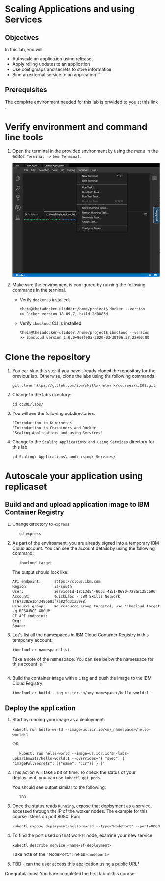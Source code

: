 # Scaling Applications and using Services

## Objectives

In this lab, you will:
- Autoscale an application using relicaset
- Apply rolling updates to an application
- Use configmaps and secrets to store information
- Bind an external service to an application```
## Prerequisites

The complete environment needed for this lab is provided to you at this link <tbd>.

# Verify environment and command line tools
1. Open the terminal in the provided environment by using the menu in the editor: `Terminal -> New Terminal`.
   
   ![terminal](images/terminal.png)

2. Make sure the environment is configured by running the following commands in the terminal.
   - Verify `docker` is installed.
        ```
        theia@theiadocker-ulidder:/home/project$ docker --version
        >> Docker version 18.09.7, build 2d0083d
        ```
   - Verify `ibmcloud` CLI is installed.
        ```
        theia@theiadocker-ulidder:/home/project$ ibmcloud --version
        >> ibmcloud version 1.0.0+908f90a-2020-03-30T06:37:22+00:00
        ```
# Clone the repository
1. You can skip this step if you have already cloned the repository for the previous lab. Otherwise, clone the labs using the following commands:
   ```
   git clone https://gitlab.com/ibm/skills-network/courses/cc201.git
   ```
2. Change to the labs directory:
   ```
   cd cc201/labs/
   ```
3. You will see the following subdirectories: 
   ```
   'Introduction to Kubernetes'
   'Introduction to Containers and Docker'
   'Scaling Applications and using Services'
   ```
4. Change to the `Scaling Applications and using Services` directory for this lab
   ```
   cd Scaling\ Applications\ and\ using\ Services/
   ```

# Autoscale your application using replicaset

## Build and and upload application image to IBM Container Registry
1. Change directory to `express`
   ```
      cd express
   ```
2. As part of the environment, you are already signed into a temporary IBM Cloud account. You can see the account details by using the following command:
   ```
      ibmcloud target
   ```
   The output should look like:
   ```
   API endpoint:      https://cloud.ibm.com   
   Region:            us-south   
   User:              ServiceId-18213d54-666c-4a51-8680-728a7135cb96   
   Account:           QuickLabs - IBM Skills Network (f672382e1b43496b83f7a82fd31a59e8)   
   Resource group:    No resource group targeted, use 'ibmcloud target -g RESOURCE_GROUP'   
   CF API endpoint:      
   Org:                  
   Space:                
   ```
3. Let's list all the namespaces in IBM Cloud Container Registry in this temporary account:
   ```
   ibmcloud cr namespace-list
   ```
   Take a note of the namespace. You can see below the namespace for this account is ``
   ```

   ```
4. Build the container image with a `1` tag and push the image to the IBM Cloud Registry:

   ```ibmcloud cr build --tag us.icr.io/<my_namespace>/hello-world:1 .```
   
## Deploy the application
1. Start by running your image as a deployment: 

   ```kubectl run hello-world --image=us.icr.io/<my_namespace>/hello-world:1```

   OR

   ```
      kubectl run hello-world --image=us.icr.io/sn-labs-upkaribmwats/hello-world:1 --overrides='{ "spec": { "imagePullSecrets": [{"name": "icr"}] } }'

   ```
2. This action will take a bit of time. To check the status of your deployment, you can use `kubectl get pods`.

   You should see output similar to the following:
   
   ```
      TBD
   ```

3. Once the status reads `Running`, expose that deployment as a service, accessed through the IP of the worker nodes.  The example for this course listens on port 8080.  Run:

   ```kubectl expose deployment/hello-world --type="NodePort" --port=8080```

4. To find the port used on that worker node, examine your new service: 

   ```kubectl describe service <name-of-deployment>```

   Take note of the "NodePort:" line as `<nodeport>`

5. TBD - can the user access this application using a public URL? 

Congratulations! You have completed the first lab of this course.